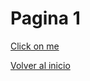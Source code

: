 # **Pagina 1**

[Click on me](https://www.youtube.com/watch?v=mCdA4bJAGGk)



[Volver al inicio](https://ericlr1.github.io/Proyecto_1_Guerrilla-War/)
